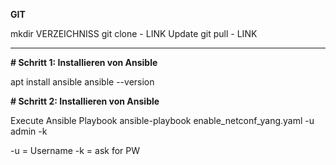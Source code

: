 **GIT**

mkdir VERZEICHNISS
git clone - LINK
Update
git pull - LINK
________


**# Schritt 1: Installieren von Ansible**

apt install ansible
ansible --version



**# Schritt 2: Installieren von Ansible**

Execute Ansible Playbook
ansible-playbook enable_netconf_yang.yaml -u admin -k

-u = Username
-k = ask for PW
